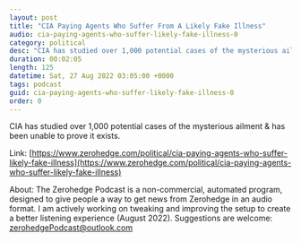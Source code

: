 ```yaml
---
layout: post
title: "CIA Paying Agents Who Suffer From A Likely Fake Illness"
audio: cia-paying-agents-who-suffer-likely-fake-illness-0
category: political
desc: "CIA has studied over 1,000 potential cases of the mysterious ailment &amp; has been unable to prove it exists."
duration: 00:02:05
length: 125
datetime: Sat, 27 Aug 2022 03:05:00 +0000
tags: podcast
guid: cia-paying-agents-who-suffer-likely-fake-illness-0
order: 0
---
```

CIA has studied over 1,000 potential cases of the mysterious ailment &amp; has been unable to prove it exists.

Link: [https://www.zerohedge.com/political/cia-paying-agents-who-suffer-likely-fake-illness](https://www.zerohedge.com/political/cia-paying-agents-who-suffer-likely-fake-illness)

About: The Zerohedge Podcast is a non-commercial, automated program, designed to give people a way to get news from Zerohedge in an audio format.  I am actively working on tweaking and improving the setup to create a better listening experience (August 2022).  Suggestions are welcome: [zerohedgePodcast@outlook.com](mailto:zerohedgePodcast@outlook.com)